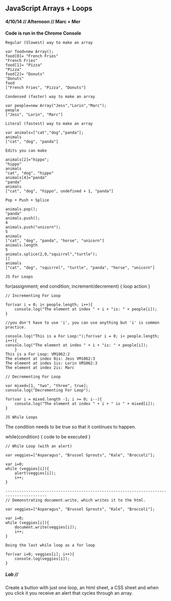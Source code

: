 <h2>JavaScript Arrays + Loops </h2>
<h4>4/10/14 // Afternoon //  Marc + Mer</h4>


**Code is run in the Chrome Console**

`Regular (Slowest) way to make an array`

	var food=new Array();
	food[0]= "French Fries"
	"French Fries"
	food[1]= "Pizza"
	"Pizza"
	food[2]= "Donuts"
	"Donuts"
	food
	["French Fries", "Pizza", "Donuts"]

`Condensed (faster) way to make an array`
		
	var people=new Array("Jess","Lorin","Marc");
	people
	["Jess", "Lorin", "Marc"]
	
`Literal (fastest) way to make an array`
	
	var animals=["cat","dog","panda"];
	animals
	["cat", "dog", "panda"]
	

`Edits you can make`

	animals[2]="hippo";
	"hippo"
	animals
	"cat", "dog", "hippo"
	animals[4]="panda"
	"panda"
	animals
	["cat", "dog", "hippo", undefined × 1, "panda"]
	

`Pop + Push + Splice`

	animals.pop();
	"panda"
	animals.push();
	4
	animals.push("unicorn");
	5
	animals
	["cat", "dog", "panda", "horse", "unicorn"]
	animals.length
	5
	animals.splice(2,0,"squirrel","turtle");
	[]
	animals
	["cat", "dog", "squirrel", "turtle", "panda", "horse", "unicorn"]
	
`JS For Loops`

for(assignment; end condition; increment/decrement) { loop action }

	// Incrementing For Loop

	for(var i = 0; i< people.length; i++){
		console.log("The element at index " + i + "is: " + people[i]);
	} 
	
	//you don't have to use 'i', you can use anything but 'i' is common practice.

	console.log("This is a For Loop:");for(var i = 0; i< people.length; i++){
	console.log("The element at index " + i + "is: " + people[i]);
		} 
	This is a For Loop: VM1062:2
	The element at index 0is: Jess VM1062:3
	The element at index 1is: Lorin VM1062:3
	The element at index 2is: Marc 
	
	// Decrementing For Loop
	
	var mixed=[1, "two", "three", true];
	console.log("Decrementing For Loop");
	
	for(var i = mixed.length -1; i >= 0; i--){
		console.log("The element at index " + i + " is " + mixed[i]);
	}


`JS While Loops`

The condition needs to be true so that it continues to happen. 


while(condition) {
	code to be executed
	}
	
	// While Loop (with an alert)
	
	var veggies=["Asparagus", "Brussel Sprouts", "Kale", "Broccoli"];
	
	var i=0;
	while (veggies[i]){
		alert(veggies[i]);
		i++;
	}
	
	----------------------------------------------------------------------------------------
	// Demonstrating document.write, which writes it to the html. 
	
	var veggies=["Asparagus", "Brussel Sprouts", "Kale", "Broccoli"];
		
	var i=0;
	while (veggies[i]){
		document.write(veggies[i]); 
		i++;
	}


`Doing the last while loop as a for loop`

	for(var i=0; veggies[i]; i++){
		console.log(veggies[i]);
	}


<h5>Lab //</h5>  Create a button with just one loop, an html sheet, a CSS sheet and when you click it you receive an alert that cycles through an array.















	
